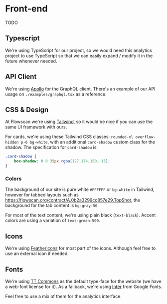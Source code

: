 # Front-end 

TODO

## Typescript 

We're using TypeScript for our project, so we would need this analytics project to use TypeScript so that we can easily expand / modify it in the future whenever needed.

## API Client 

We're using [Apollo](https://www.apollographql.com/) for the GraphQL client. There's an example of our API usage on `./examples/graphql.tsx` as a reference. 

## CSS & Design

At Flowscan we're using [Tailwind](https://tailwindcss.com/), so it would be nice if you can use the same UI framework with ours. 

For cards, we're using these Tailwind CSS classes: `rounded-xl overflow-hidden p-6 bg-white`, with an additional `card-shadow` custom class for the shadow. The specification for `card-shadow` is: 
```css
.card-shadow {
    box-shadow: 0 0 35px rgba(127,174,150,.15);
}
```

### Colors 

The background of our site is pure white `#FFFFFF` or `bg-white` in Tailwind, however for tabbed layouts such as https://flowscan.org/contract/A.0b2a3299cc857e29.TopShot, the background for the tab content is `bg-gray-50`.

For most of the text content, we're using plain black (`text-black`). Accent colors are using a variation of `text-green-500`.

## Icons 

We're using [Feathericons](https://feathericons.com/) for most part of the icons. Although feel free to use an external icon if needed.

## Fonts 

We're using [TT Commons](https://typetype.org/fonts/tt-commons/) as the default type-face for the website (we have a web-font license for it). As a fallback, we're using [Inter](https://fonts.google.com/specimen/Inter) from Google Fonts.

Feel free to use a mix of them for the analytics interface. 
